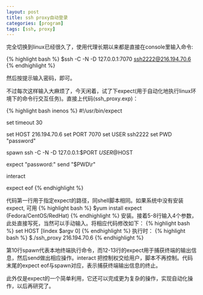 ```yaml
---
layout: post
title: ssh proxy自动登录
categories: [program]
tags: [ssh, proxy]
---
```


完全切换到linux已经很久了，使用代理长期以来都是直接在console里输入命令:

{% highlight bash %}
$ssh -C -N -D 127.0.0.1:7070 ssh2222@216.194.70.6
{% endhighlight %}

然后按提示输入密码，即可。

不过每次这样输入大麻烦了，今天闲着，试了下expect(用于自动化地执行linux环境下的命令行交互任务)。直接上代码(ssh_proxy.exp)：

{% highlight bash inenos %}
#!/usr/bin/expect

set timeout 30

set HOST 216.194.70.6
set PORT 7070
set USER ssh2222
set PWD  "password"

spawn ssh -C -N -D 127.0.0.1:$PORT $USER@$HOST

expect "password:"
send "$PWD\r"

interact

expect eof
{% endhighlight %}

代码第一行用于指定expect的路径，同shell脚本相同。如果系统中没有安装expect, 可用
{% highlight bash %} 
$yum install expect (Fedora/CentOS/RedHat) 
{% endhighlight %}
安装。接着5-8行输入4个参数，此处直接写死，当然可以手动输入。将相应代码修改如下：
{% highlight bash %}
set HOST [lindex $argv 0]
{% endhighlight %}
执行时：
{% highlight bash %}
$./ssh_proxy 216.194.70.6
{% endhighlight %}

第10行spawn代表本地终端执行命令，而12-13行的expect用于捕获终端的输出信息，然后send做出相应操作。interact 把控制权交给用户，脚本不再控制。代码末尾的expect eof与spawn对应，表示捕获终端输出信息的终止。

此外仅是expect的一个简单利用，它还可以完成更为复杂的操作，实现自动化操作，以后再研究了。